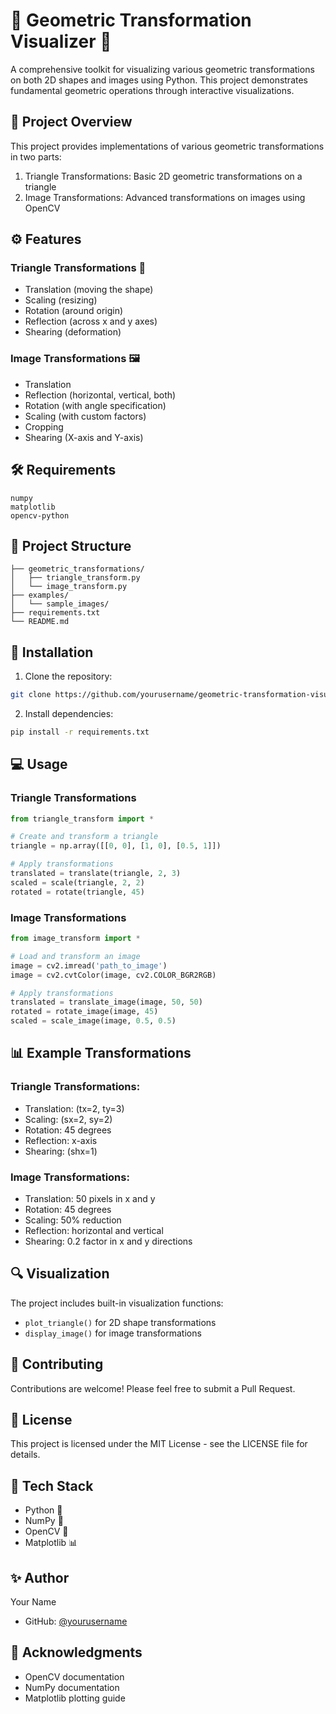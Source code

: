 # 🔷 Geometric Transformation Visualizer 🔷

A comprehensive toolkit for visualizing various geometric transformations on both 2D shapes and images using Python. This project demonstrates fundamental geometric operations through interactive visualizations.

## 🎯 Project Overview

This project provides implementations of various geometric transformations in two parts:
1. Triangle Transformations: Basic 2D geometric transformations on a triangle
2. Image Transformations: Advanced transformations on images using OpenCV

## ⚙️ Features

### Triangle Transformations 📐
- Translation (moving the shape)
- Scaling (resizing)
- Rotation (around origin)
- Reflection (across x and y axes)
- Shearing (deformation)

### Image Transformations 🖼️
- Translation
- Reflection (horizontal, vertical, both)
- Rotation (with angle specification)
- Scaling (with custom factors)
- Cropping
- Shearing (X-axis and Y-axis)

## 🛠️ Requirements

```
numpy
matplotlib
opencv-python
```

## 📂 Project Structure

```
├── geometric_transformations/
│   ├── triangle_transform.py
│   └── image_transform.py
├── examples/
│   └── sample_images/
├── requirements.txt
└── README.md
```

## 🚀 Installation

1. Clone the repository:
```bash
git clone https://github.com/yourusername/geometric-transformation-visualizer.git
```

2. Install dependencies:
```bash
pip install -r requirements.txt
```

## 💻 Usage

### Triangle Transformations
```python
from triangle_transform import *

# Create and transform a triangle
triangle = np.array([[0, 0], [1, 0], [0.5, 1]])

# Apply transformations
translated = translate(triangle, 2, 3)
scaled = scale(triangle, 2, 2)
rotated = rotate(triangle, 45)
```

### Image Transformations
```python
from image_transform import *

# Load and transform an image
image = cv2.imread('path_to_image')
image = cv2.cvtColor(image, cv2.COLOR_BGR2RGB)

# Apply transformations
translated = translate_image(image, 50, 50)
rotated = rotate_image(image, 45)
scaled = scale_image(image, 0.5, 0.5)
```

## 📊 Example Transformations

### Triangle Transformations:
- Translation: (tx=2, ty=3)
- Scaling: (sx=2, sy=2)
- Rotation: 45 degrees
- Reflection: x-axis
- Shearing: (shx=1)

### Image Transformations:
- Translation: 50 pixels in x and y
- Rotation: 45 degrees
- Scaling: 50% reduction
- Reflection: horizontal and vertical
- Shearing: 0.2 factor in x and y directions

## 🔍 Visualization

The project includes built-in visualization functions:
- `plot_triangle()` for 2D shape transformations
- `display_image()` for image transformations

## 🤝 Contributing

Contributions are welcome! Please feel free to submit a Pull Request.

## 📝 License

This project is licensed under the MIT License - see the LICENSE file for details.

## 🌟 Tech Stack

- Python 🐍
- NumPy 🔢
- OpenCV 📸
- Matplotlib 📊

## ✨ Author

Your Name
- GitHub: [@yourusername](https://github.com/yourusername)

## 🙏 Acknowledgments

- OpenCV documentation
- NumPy documentation
- Matplotlib plotting guide
